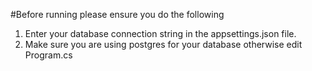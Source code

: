#Before running please ensure you do the following
1. Enter your database connection string in the appsettings.json file.
2. Make sure you are using postgres for your database otherwise edit Program.cs

